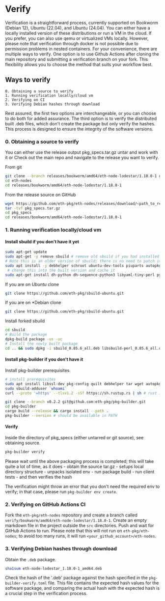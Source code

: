 # Verify

Verification is a straightforward process, currently supported on Bookworm (Debian 12), Ubuntu (22.04), and Ubuntu (24.04). You can either have a locally installed version of these distributions or run a VM in the cloud. If you prefer, you can also use qemu or virtualized VMs locally. However, please note that verification through docker is not possible due to permission problems in nested containers. 
For your convenience, there are multiple ways to verify. One option is to use Github Actions after cloning the main repository and submitting a verification branch on your fork. This flexibility allows you to choose the method that suits your workflow best.


## Ways to verify 

    0. Obtaining a source to verify
    1. Running verification locally/cloud vm
    2. Verifying on CI
    3. Verifying Debian hashes through download

Rest assured, the first two options are interchangeable, or you can choose to do both for added assurance. The third option is to verify the distributed built .deb files, which don't create the package but only verify the hashes. This process is designed to ensure the integrity of the software versions.

### 0. Obtaining a source to verify 

You can either use the release output pkg_specs.tar.gz untar and work with it or 
Check out the main repo and navigate to the release you want to verify. 

From git 

```bash
git clone --branch releases/bookworm/amd64/eth-node-lodestar/1.18.0-1 git@github.com:eth-pkg/eth-nodes.git 
cd eth-nodes
cd releases/bookworm/amd64/eth-node-lodestar/1.18.0-1
```

From the release source on GitHub 

```bash
wget https://github.com/eth-pkg/eth-nodes/releases/download/<path_to_release>/pkg_specs.tar.gz
tar -tvf pkg_specs.tar.gz
cd pkg_specs
cd releases/bookworm/amd64/eth-node-lodestar/1.18.0-1 
```

### 1. Running verification locally/cloud vm


#### Install sbuild if you don't have it yet
```bash 
sudo apt-get update
sudo apt-get -y remove sbuild # remove old sbuild if you had installed it
# Note this is an older version of sbuild; there is no need to patch it yet
sudo apt install -y debhelper schroot ubuntu-dev-tools piuparts autopkgtest vmdb2 qemu-system-x86 pkg-config libssl-dev uidmap lifeless-df-perl libmime-lite-perl
 # change this into the built version and cache it
sudo apt-get install dh-python dh-sequence-python3 libyaml-tiny-perl python3-all            
```

If you are on *Ubuntu* clone 

```bash
git clone https://github.com/eth-pkg/sbuild-ubuntu.git
```

If you are on *Debian clone 

```bash 
git clone https://github.com/eth-pkg/sbuild-ubuntu.git
```

Install forked sbuild
```bash
cd sbuild 
# Build the package
dpkg-build package -us -uc  
# Install the newly built package 
cd .. && sudo dpkg -i sbuild_0.85.6_all.deb libsbuild-perl_0.85.6_all.deb            
```

#### Install pkg-builder if you don't have it
Install pkg-builder prerequisites

```bash
# install prerequisites
sudo apt install libssl-dev pkg-config quilt debhelper tar wget autopkgtest vmdb2 qemu-system-x86 git-lfs
sudo sbuild-adduser `whoami`
curl --proto '=https' --tlsv1.2 -sSf https://sh.rustup.rs | sh # rust if you don't have it
```

```bash 
git clone --branch v0.2.2 git@github.com:eth-pkg/pkg-builder.git
cd pkg-builder 
cargo build --release && cargo install --path .
pkg-builder --version # should be available in PATH
```


#### Verify 

Inside the directory of pkg_specs (either untarred or git source), see obtaining source.

```bash 
pkg-builder verify
```

Please wait until the above packaging process is completed; this will take quite a lot of time, as it does 
    - obtain the source tar.gz
    - setups local directory structure
    - unpacks isolated env
    - run package build
    - run client tests
    - and then verifies the hash    

The verification might throw an error that you don't need the required env to verify; in that case, please
run `pkg-builder env create`.

### 2. Verifying on GitHub Actions CI

Fork the `eth-pkg/eth-nodes` repository and create a branch called `verify/bookworm/amd64/eth-node-lodestar/1.18.0-1`. Create an empty markdown file in the project outside the `src` directories. Push and wait for GitHub Actions to run.
Please note that this will not run on `eth-pkg/eth-nodes`; to avoid too many runs, it will run `<your_github_account>/eth-nodes`.

### 3. Verifying Debian hashes through download

Obtain the `.deb` package. 

```bash 
sha1sum eth-node-lodestar_1.18.0-1_amd64.deb 
```

Check the hash of the '.deb' package against the hash specified in the `pkg-builder-verify.toml` file. This file contains the expected hash values for the software package, and comparing the actual hash with the expected hash is a crucial step in the verification process.